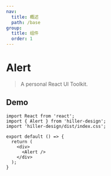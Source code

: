 ```yaml
---
nav:
  title: 概述
  path: /base
group:
  title: 组件
  order: 1
---
```


# Alert

> A personal React UI Toolkit.

## Demo
```tsx
import React from 'react';
import { Alert } from 'hiller-design';
import 'hiller-design/dist/index.css';

export default () => {
  return (
    <div>
      <Alert />
    </div>
  );
}
```
